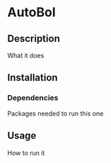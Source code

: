 # AutoBol

## Description

What it does

## Installation

### Dependencies

Packages needed to run this one

## Usage

How to run it
